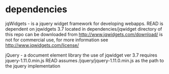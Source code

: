 # dependencies
jqWidgets -
  is a jquery widget framework for developing webapps. READ is dependent on
  jqwidgets 3.7 located in dependencies/jqwidget directory of this repo
  can be downloaded from http://www.jqwidgets.com/download/
  is not for commercial use, for more information see http://www.jqwidgets.com/license/

jQuery -
  a document element library
  the use of jqwidget ver 3.7 requires jquery-1.11.0.min.js
  READ assumes /jquery/jquery-1.11.0.min.js as the path to the jquery implementation